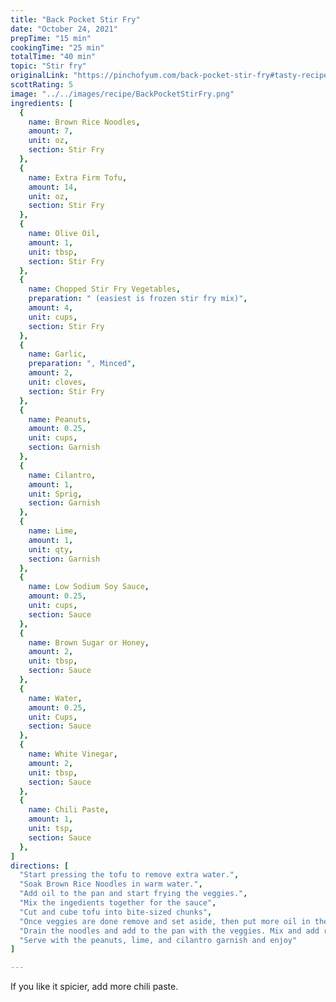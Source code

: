 ```yaml
---
title: "Back Pocket Stir Fry"
date: "October 24, 2021"
prepTime: "15 min" 
cookingTime: "25 min"
totalTime: "40 min"
topic: "Stir fry"
originalLink: "https://pinchofyum.com/back-pocket-stir-fry#tasty-recipes-39401-jump-target"
scottRating: 5
image: "../../images/recipe/BackPocketStirFry.png"
ingredients: [
  {
    name: Brown Rice Noodles,
    amount: 7,
    unit: oz,
    section: Stir Fry
  },
  {
    name: Extra Firm Tofu,
    amount: 14,
    unit: oz,
    section: Stir Fry
  },
  {
    name: Olive Oil,
    amount: 1,
    unit: tbsp,
    section: Stir Fry
  },
  {
    name: Chopped Stir Fry Vegetables,
    preparation: " (easiest is frozen stir fry mix)",
    amount: 4,
    unit: cups,
    section: Stir Fry
  },
  {
    name: Garlic,
    preparation: ", Minced",
    amount: 2,
    unit: cloves,
    section: Stir Fry
  },
  {
    name: Peanuts,
    amount: 0.25,
    unit: cups,
    section: Garnish
  },
  {
    name: Cilantro,
    amount: 1,
    unit: Sprig,
    section: Garnish 
  },
  {
    name: Lime,
    amount: 1,
    unit: qty,
    section: Garnish
  },
  {
    name: Low Sodium Soy Sauce,
    amount: 0.25,
    unit: cups,
    section: Sauce
  },
  {
    name: Brown Sugar or Honey,
    amount: 2,
    unit: tbsp,
    section: Sauce
  },
  {
    name: Water,
    amount: 0.25,
    unit: Cups,
    section: Sauce
  },
  {
    name: White Vinegar,
    amount: 2,
    unit: tbsp,
    section: Sauce
  },
  {
    name: Chili Paste,
    amount: 1,
    unit: tsp,
    section: Sauce
  },
]
directions: [
  "Start pressing the tofu to remove extra water.",
  "Soak Brown Rice Noodles in warm water.",
  "Add oil to the pan and start frying the veggies.",
  "Mix the ingedients together for the sauce",
  "Cut and cube tofu into bite-sized chunks",
  "Once veggies are done remove and set aside, then put more oil in the pan and fry tofu until golden brown. Add a bit of sauce at the end for flavor.",
  "Drain the noodles and add to the pan with the veggies. Mix and add remaining sauce. Cook until absorbed. Add back tofu.",
  "Serve with the peanuts, lime, and cilantro garnish and enjoy"
]

---
```


If you like it spicier, add more chili paste.